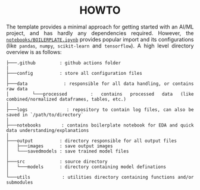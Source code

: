 <h1 align = "center">HOWTO</h1>

<div align = "justify">

The template provides a minimal approach for getting started with an AI/ML project, and has hardly any dependencies required. However, the [`notebooks/BOILERPLATE.ipynb`](notebooks/BOILERPLATE.ipynb) provides popular import and its configurations (like `pandas`, `numpy`, `scikit-learn` and `tensorflow`). A high level directory overview is as follows:

```
├───.github         : github actions folder
|
├───config          : store all configuration files
│
├───data            : responsible for all data handling, or contains raw data
│   └───processed   : contains processed data (like combined/normalized dataframes, tables, etc.)
│
├───logs            : repository to contain log files, can also be saved in `/path/to/directory`
│
├───notebooks       : contains boilerplate notebook for EDA and quick data understanding/explanations
│
├───output          : directory responsible for all output files
│   ├───images      : save output images
│   └───savedmodels : save trained model files
│
├───src             : source directory
│   └───models      : directory containing model definations
│
└───utils           : utilities directory containing functions and/or submodules
```

</div>
